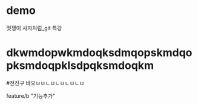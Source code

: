 # demo
멋쟁이 사자처럼_git 특강
# dkwmdopwkmdoqksdmqopskmdqopksmdoqpklsdpqksmdoqkm
#전진구 바오ㅂㅂㄴㅂㄴㅂㄴㅂㄴㅂ

feature/b "기능추가"